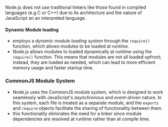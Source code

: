 Node.js does not use traditional linkers like those found in compiled languages (e.g C or C++) due to its architecture and the nature of JavaScript an an interpreted language.
#### Dynamic Module loading
- employs a *dynamic module loading system* through the `require()` function, which allows modules to be loaded at *runtime*.
- Node.js allows modules to loaded dynamically  at runtime using the `require()` function. This means that modules are not all loaded upfront; instead, they are loaded as needed, which can lead to more efficient memory usage and faster startup time.
### CommonJS Module System
- Node.js uses the CommonJS module system, which is designed to work seamlessly with JavaScript's *asynchronous* and *event-driven* nature. In this system, each file is treated as a separate module, and the `exports` and `require` objects facilitate the sharing of functionality between them.
- this functionality eliminates the need for a linker since module dependencies are resolved at runtime rather than at compile time.